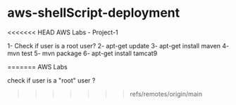 # aws-shellScript-deployment
<<<<<<< HEAD
AWS Labs - Project-1


1- Check if user is a root user?
2- apt-get update
3- apt-get install maven
4- mvn test
5- mvn package
6- apt-get install tamcat9

=======
AWS Labs


check if user is a "root" user ?
>>>>>>> refs/remotes/origin/main

